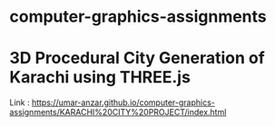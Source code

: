 # computer-graphics-assignments

# 3D Procedural City Generation of Karachi using THREE.js
Link : https://umar-anzar.github.io/computer-graphics-assignments/KARACHI%20CITY%20PROJECT/index.html <br>


